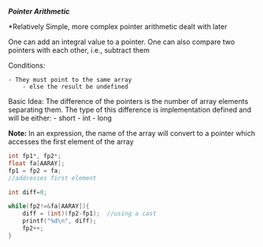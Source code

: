 ***Pointer Arithmetic***

*Relatively Simple, more complex pointer arithmetic dealt with later

One can add an integral value to a pointer. One can also compare two pointers with each other, i.e., subtract them

Conditions:

	- They must point to the same array
		- else the result be undefined
		
Basic Idea: The difference of the pointers is the number of array elements separating them. The type of this difference is implementation defined and will be either:
	- short
	- int
	- long

**Note:** In an expression, the name of the array will convert to a pointer which accesses the first element of the array

```C
int fp1*, fp2*;
float fa[AARAY];
fp1 = fp2 = fa;
//addresses first element

int diff=0;

while(fp2!=&fa[AARAY]){
	diff = (int)(fp2-fp1);	//using a cast
	printf("%d\n", diff);
	fp2++;
}

```


